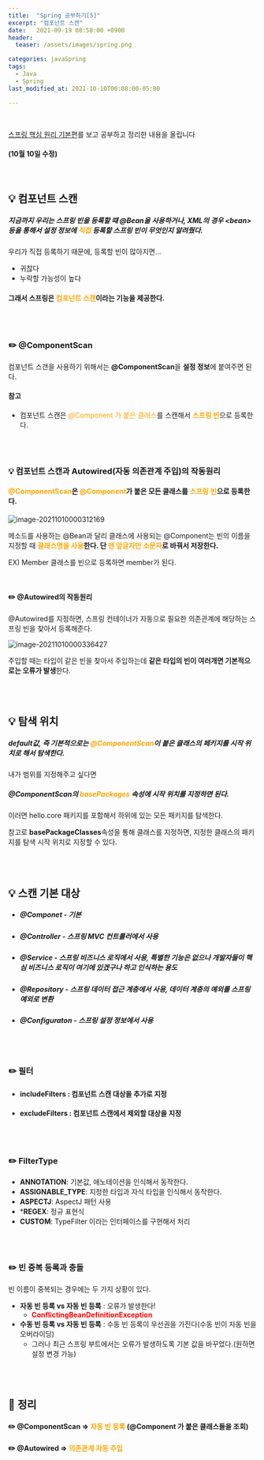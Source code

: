 ```yaml
---
title:  "Spring 공부하기[5]"
excerpt: "컴포넌트 스캔"
date:   2021-09-19 08:58:00 +0900
header:
  teaser: /assets/images/spring.png

categories: javaSpring
tags:
  - Java
  - Spring
last_modified_at: 2021-10-10T00:08:00-05:00

---
```


<br/>

[스프링 핵심 원리 기본편](https://www.inflearn.com/course/스프링-핵심-원리-기본편)를 보고 공부하고 정리한 내용을 올립니다

#### (10월 10일 수정)

<br/>

## **💡** 컴포넌트 스캔

##### 지금까지 우리는 스프링 빈을 등록할 때 @Bean을 사용하거나, XML의 경우 \<bean> 등을 통해서 설정 정보에 <span style="color:orange">직접</span> 등록할 스프링 빈이 무엇인지 알려줬다.

우리가 직접 등록하기 때문에, 등록할 빈이 많아지면...

- 귀찮다
- 누락할 가능성이 높다

#### 그래서 스프링은 <span style="color:orange">컴포넌트 스캔</span>이라는 기능을 제공한다.

<br/>

<br/>

### ✏️ @ComponentScan

컴포넌트 스갠을 사용하기 위해서는 **@ComponentScan**을 **설정 정보**에 붙여주면 된다.

#### 참고

- 컴포넌트 스캔은 <span style="color:orange">@Component 가 붙은 클래스</span>를 스캔해서 <span style="color:orange">**스프링 빈**</span>으로 등록한다.

<br/>

<br/>

### 💡 컴포넌트 스캔과 Autowired(자동 의존관계 주입)의 작동원리

#### <span style="color:orange">@ComponentScan</span>은 <span style="color:orange">@Component</span>가 붙은 모든 클래스를 <span style="color:orange">스프링 빈</span>으로 등록한다.

![image-20211010000312169](https://raw.githubusercontent.com/ShinDongHun1/image_repo/main/img/image-20211010000312169.png)

메소드를 사용하는 @Bean과 달리 클래스에 사용되는 @Component는 빈의 이름을 지정할 때 **<span style="color:orange">클래스명을 사용</span>한다. 단 <span style="color:orange">맨 앞글자만 소문자</span>로 바꿔서 저장한다.**

EX) Member 클래스를 빈으로 등록하면 member가 된다.

<br/>

#### ✏️ @Autowired의 작동원리

@Autowired를 지정하면, 스프링 컨테이너가 자동으로 필요한 의존관계에 해당하는 스프링 빈을 찾아서 등록해준다.

![image-20211010000336427](https://raw.githubusercontent.com/ShinDongHun1/image_repo/main/img/image-20211010000336427.png)

주입할 때는 타입이 같은 빈을 찾아서 주입하는데 **같은 타입의 빈이 여러개면 기본적으로는 오류가 발생**한다.

<br/>

<br/>

## 💡 탐색 위치

##### default값, 즉 기본적으로는 <span style="color:orange">@ComponentScan</span>이 붙은 클래스의 페키지를 시작 위치로 해서 탐색한다.

내가 범위를 지정해주고 싶다면

##### @ComponentScan의  <span style="color:orange">basePackages</span> 속성에 시작 위치를 지정하면 된다.

<script src="https://gist.github.com/ShinDongHun1/68b7dfcba3250d6fcd885ea944f7514f.js"></script>

이러면 hello.core 패키지를 포함해서 하위에 있는 모든 패키지를 탐색한다.

참고로 **basePackageClasses**속성을 통해 클래스를 지정하면, 지정한 클래스의 패키지를 탐색 시작 위치로 지정할 수 있다.

 <br/>

<br/>

## 💡 스캔 기본 대상

- ##### @Componet - 기본

- ##### @Controller - 스프링 MVC 컨트롤러에서 사용

- ##### @Service - 스프링 비즈니스 로직에서 사용, 특별한 기능은 없으나 개발자들이 핵심 비즈니스 로직이 여기에 있겠구나 하고 인식하는 용도

- ##### @Repository - 스프링 데이터 접근 계층에서 사용, 데이터 계층의 예외를 스프링 예외로 변환

- ##### @Configuraton - 스프링 설정 정보에서 사용

 <br/>

<br/>

### ✏️ 필터

- #### includeFilters : 컴포넌트 스캔 대상을 추가로 지정

- #### excludeFilters : 컴포넌트 스캔에서 제외할 대상을 지정

<br/>

<br/>

### ✏️ FilterType

- **ANNOTATION**: 기본값, 애노테이션을 인식해서 동작한다. 
- **ASSIGNABLE_TYPE**: 지정한 타입과 자식 타입을 인식해서 동작한다. 
- **ASPECTJ**: AspectJ 패턴 사용 
- ***REGEX**: 정규 표현식 
- **CUSTOM**: TypeFilter 이라는 인터페이스를 구현해서 처리 

<br/>

<br/>

### ✏️ 빈 중복 등록과 충돌

빈 이름이 중복되는 경우에는 두 가지 상황이 있다.

- **자동 빈 등록 vs 자동 빈 등록** : 오류가 발생한다! 
  -  <span style="color:red">**ConflictingBeanDefinitionException**</span>
- **수동 빈 등록 vs 자동 빈 등록** : 수동 빈 등록이 우선권을 가진다(수동 빈이 자동 빈을 오버라이딩)
  - 그러나 최근 스프링 부트에서는 오류가 발생하도록 기본 값을 바꾸었다.(원하면 설정 변경 가능)

<br/>

<br/>

## **🧾** 정리

#### ✏️ @ComponentScan => <span style="color:orange">자동 빈 등록</span> (@Component 가 붙은 클래스들을 조회)

#### ✏️ @Autowired => <span style="color:orange">의존관계 자동 주입</span>
